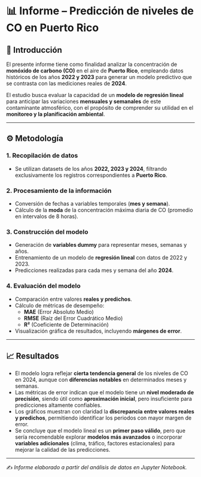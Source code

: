 # 📊 Informe – Predicción de niveles de CO en Puerto Rico

## 📌 Introducción  

El presente informe tiene como finalidad analizar la concentración de **monóxido de carbono (CO)** en el aire de **Puerto Rico**, empleando datos históricos de los años **2022 y 2023** para generar un modelo predictivo que se contrasta con las mediciones reales de **2024**.  

El estudio busca evaluar la capacidad de un **modelo de regresión lineal** para anticipar las variaciones **mensuales y semanales** de este contaminante atmosférico, con el propósito de comprender su utilidad en el **monitoreo y la planificación ambiental**.  

---

## ⚙️ Metodología  

### 1. Recopilación de datos  
- Se utilizan datasets de los años **2022, 2023 y 2024**, filtrando exclusivamente los registros correspondientes a **Puerto Rico**.  

### 2. Procesamiento de la información  
- Conversión de fechas a variables temporales (**mes y semana**).  
- Cálculo de la **moda** de la concentración máxima diaria de CO (promedio en intervalos de 8 horas).  

### 3. Construcción del modelo  
- Generación de **variables dummy** para representar meses, semanas y años.  
- Entrenamiento de un modelo de **regresión lineal** con datos de 2022 y 2023.  
- Predicciones realizadas para cada mes y semana del año **2024**.  

### 4. Evaluación del modelo  
- Comparación entre valores **reales y predichos**.  
- Cálculo de métricas de desempeño:  
  - **MAE** (Error Absoluto Medio)  
  - **RMSE** (Raíz del Error Cuadrático Medio)  
  - **R²** (Coeficiente de Determinación)  
- Visualización gráfica de resultados, incluyendo **márgenes de error**.  

---

## 📈 Resultados  

- El modelo logra reflejar **cierta tendencia general** de los niveles de CO en 2024, aunque con **diferencias notables** en determinados meses y semanas.  
- Las métricas de error indican que el modelo tiene un **nivel moderado de precisión**, siendo útil como **aproximación inicial**, pero insuficiente para predicciones altamente confiables.  
- Los gráficos muestran con claridad la **discrepancia entre valores reales y predichos**, permitiendo identificar los periodos con mayor margen de error.  
- Se concluye que el modelo lineal es un **primer paso válido**, pero que sería recomendable explorar **modelos más avanzados** o incorporar **variables adicionales** (clima, tráfico, factores estacionales) para mejorar la calidad de las predicciones.  

---
✍️ *Informe elaborado a partir del análisis de datos en Jupyter Notebook.*  

